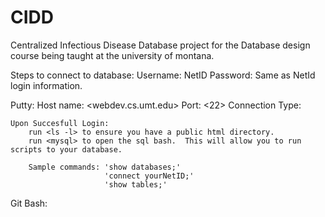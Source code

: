 # CIDD
Centralized Infectious Disease Database project for the Database design course being taught at the university of montana.

Steps to connect to database:
Username: NetID
Password: Same as NetId login information.

Putty:
    Host name: <webdev.cs.umt.edu>
    Port: <22>
    Connection Type: <SSH>

    Upon Succesfull Login:
        run <ls -l> to ensure you have a public html directory.
        run <mysql> to open the sql bash.  This will allow you to run scripts to your database.

        Sample commands: 'show databases;'
                         'connect yourNetID;'
                         'show tables;'
        


Git Bash:


